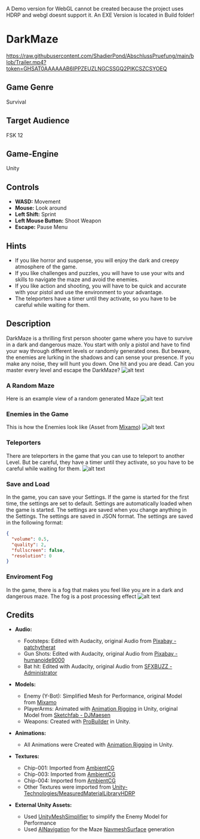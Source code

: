A Demo version for WebGL cannot be created because the project uses HDRP and webgl doesnt support it. An EXE Version is located in Build folder!
# DarkMaze
https://raw.githubusercontent.com/ShadierPond/AbschlussPruefung/main/blob/Trailer.mp4?token=GHSAT0AAAAAAB6IPPZEUZLNGCSSGQ2PIKCSZCSYOEQ

## Game Genre
Survival

## Target Audience
FSK 12

## Game-Engine
Unity

## Controls
- **WASD:** Movement
- **Mouse:** Look around
- **Left Shift:** Sprint
- **Left Mouse Button:** Shoot Weapon
- **Escape:** Pause Menu

## Hints
- If you like horror and suspense, you will enjoy the dark and creepy atmosphere of the game.
- If you like challenges and puzzles, you will have to use your wits and skills to navigate the maze and avoid the enemies.
- If you like action and shooting, you will have to be quick and accurate with your pistol and use the environment to your advantage.
- The teleporters have a timer until they activate, so you have to be careful while waiting for them.

## Description
DarkMaze is a thrilling first person shooter game where you have to survive in a dark and dangerous maze. You start with only a pistol and have to find your way through different levels or randomly generated ones. But beware, the enemies are lurking in the shadows and can sense your presence. If you make any noise, they will hunt you down. One hit and you are dead. Can you master every level and escape the DarkMaze?
![alt text](blob/Image1.png)

### A Random Maze
Here is an example view of a random generated Maze
![alt text](blob/Image2.png)

### Enemies in the Game
This is how the Enemies look like (Asset from [Mixamo](https://www.mixamo.com/))
![alt text](blob/Image3.png)

### Teleporters
There are teleporters in the game that you can use to teleport to another Level. But be careful, they have a timer until they activate, so you have to be careful while waiting for them.
![alt text](blob/Image4.png)

### Save and Load
In the game, you can save your Settings. If the game is started for the first time, the settings are set to default. Settings are automatically loaded when the game is started. The settings are saved when you change anything in the Settings. The settings are saved in JSON format. The settings are saved in the following format:
```json
{
  "volume": 0.5,
  "quality": 2,
  "fullscreen": false,
  "resolution": 0
}
```

### Enviroment Fog
In the game, there is a fog that makes you feel like you are in a dark and dangerous maze. The fog is a post processing effect
![alt text](blob/Image5.png)

## Credits
- **Audio:** 
  - Footsteps: Edited with Audacity, original Audio from [Pixabay - patchytherat](https://pixabay.com/sound-effects/concrete-footsteps-1-6265/)
  - Gun Shots: Edited with Audacity, original Audio from [Pixabay - humanoide9000](https://pixabay.com/sound-effects/sci-fi-gun-shot-x6-14447/)
  - Bat hit: Edited with Audacity, original Audio from [SFXBUZZ - Administrator](https://www.sfxbuzz.com/download/9-cartoon-sound-effects/133-rubber-duck-sound-effect)

- **Models:**
  - Enemy (Y-Bot): Simplified Mesh for Performance, original Model from [Mixamo](https://www.mixamo.com/)
  - PlayerArms: Animated with [Animation Rigging](https://docs.unity3d.com/Packages/com.unity.animation.rigging@1.0/manual/index.html) in Unity, original Model from [Sketchfab - DJMaesen](https://sketchfab.com/3d-models/fps-arms-08ec4403a47645d8ad80633abf13d39d)
  - Weapons: Created with [ProBuilder](https://unity.com/features/probuilder) in Unity.

- **Animations:**
  - All Animations were Created with [Animation Rigging](https://docs.unity3d.com/Packages/com.unity.animation.rigging@1.0/manual/index.html) in Unity.

- **Textures:**
  - Chip-001: Imported from [AmbientCG](https://ambientcg.com/view?id=Chip001)
  - Chip-003: Imported from [AmbientCG](https://ambientcg.com/view?id=Chip003)
  - Chip-004: Imported from [AmbientCG](https://ambientcg.com/view?id=Chip004)
  - Other Textures were imported from [Unity-Technologies/MeasuredMaterialLibraryHDRP](https://github.com/Unity-Technologies/MeasuredMaterialLibraryHDRP)

- **External Unity Assets:**
  - Used [UnityMeshSimplifier](https://github.com/Whinarn/UnityMeshSimplifier) to simplify the Enemy Model for Performance
  - Used [AINavigation](https://docs.unity3d.com/Packages/com.unity.ai.navigation@1.0/manual/index.html) for the Maze [NavmeshSurface](https://docs.unity3d.com/Packages/com.unity.ai.navigation@1.0/manual/NavMeshSurface.html) generation
